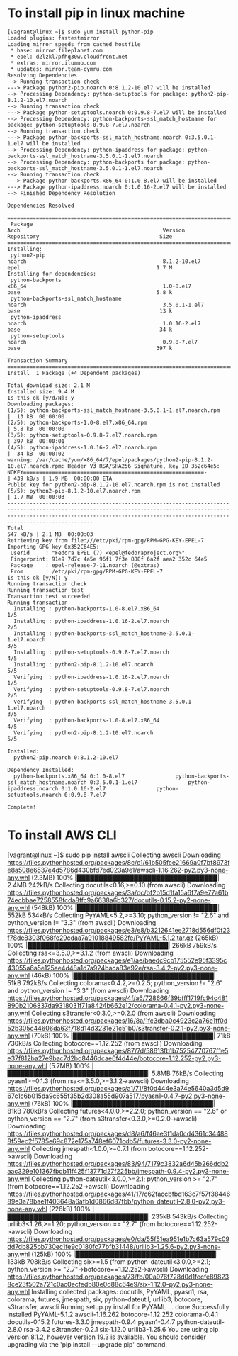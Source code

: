 # To install pip in linux machine
    [vagrant@linux ~]$ sudo yum install python-pip
    Loaded plugins: fastestmirror
    Loading mirror speeds from cached hostfile
     * base: mirror.fileplanet.com
     * epel: d2lzkl7pfhq30w.cloudfront.net
     * extras: mirror.ilumno.com
     * updates: mirror.team-cymru.com
    Resolving Dependencies
    --> Running transaction check
    ---> Package python2-pip.noarch 0:8.1.2-10.el7 will be installed
    --> Processing Dependency: python-setuptools for package: python2-pip-8.1.2-10.el7.noarch
    --> Running transaction check
    ---> Package python-setuptools.noarch 0:0.9.8-7.el7 will be installed
    --> Processing Dependency: python-backports-ssl_match_hostname for package: python-setuptools-0.9.8-7.el7.noarch
    --> Running transaction check
    ---> Package python-backports-ssl_match_hostname.noarch 0:3.5.0.1-1.el7 will be installed
    --> Processing Dependency: python-ipaddress for package: python-backports-ssl_match_hostname-3.5.0.1-1.el7.noarch
    --> Processing Dependency: python-backports for package: python-backports-ssl_match_hostname-3.5.0.1-1.el7.noarch
    --> Running transaction check
    ---> Package python-backports.x86_64 0:1.0-8.el7 will be installed
    ---> Package python-ipaddress.noarch 0:1.0.16-2.el7 will be installed
    --> Finished Dependency Resolution

    Dependencies Resolved

    =============================================================================================================================================================================================================================================
     Package                                                                       Arch                                             Version                                                 Repository                                      Size
    =============================================================================================================================================================================================================================================
    Installing:
     python2-pip                                                                   noarch                                           8.1.2-10.el7                                            epel                                           1.7 M
    Installing for dependencies:
     python-backports                                                              x86_64                                           1.0-8.el7                                               base                                           5.8 k
     python-backports-ssl_match_hostname                                           noarch                                           3.5.0.1-1.el7                                           base                                            13 k
     python-ipaddress                                                              noarch                                           1.0.16-2.el7                                            base                                            34 k
     python-setuptools                                                             noarch                                           0.9.8-7.el7                                             base                                           397 k

    Transaction Summary
    =============================================================================================================================================================================================================================================
    Install  1 Package (+4 Dependent packages)

    Total download size: 2.1 M
    Installed size: 9.4 M
    Is this ok [y/d/N]: y
    Downloading packages:
    (1/5): python-backports-ssl_match_hostname-3.5.0.1-1.el7.noarch.rpm                                                                                                                                                   |  13 kB  00:00:00
    (2/5): python-backports-1.0-8.el7.x86_64.rpm                                                                                                                                                                          | 5.8 kB  00:00:00
    (3/5): python-setuptools-0.9.8-7.el7.noarch.rpm                                                                                                                                                                       | 397 kB  00:00:01
    (4/5): python-ipaddress-1.0.16-2.el7.noarch.rpm                                                                                                                                                                       |  34 kB  00:00:02
    warning: /var/cache/yum/x86_64/7/epel/packages/python2-pip-8.1.2-10.el7.noarch.rpm: Header V3 RSA/SHA256 Signature, key ID 352c64e5: NOKEY=========================================================-       ] 439 kB/s | 1.9 MB  00:00:00 ETA
    Public key for python2-pip-8.1.2-10.el7.noarch.rpm is not installed
    (5/5): python2-pip-8.1.2-10.el7.noarch.rpm                                                                                                                                                                            | 1.7 MB  00:00:03
    ---------------------------------------------------------------------------------------------------------------------------------------------------------------------------------------------------------------------------------------------
    Total                                                                                                                                                                                                        547 kB/s | 2.1 MB  00:00:03
    Retrieving key from file:///etc/pki/rpm-gpg/RPM-GPG-KEY-EPEL-7
    Importing GPG key 0x352C64E5:
     Userid     : "Fedora EPEL (7) <epel@fedoraproject.org>"
     Fingerprint: 91e9 7d7c 4a5e 96f1 7f3e 888f 6a2f aea2 352c 64e5
     Package    : epel-release-7-11.noarch (@extras)
     From       : /etc/pki/rpm-gpg/RPM-GPG-KEY-EPEL-7
    Is this ok [y/N]: y
    Running transaction check
    Running transaction test
    Transaction test succeeded
    Running transaction
      Installing : python-backports-1.0-8.el7.x86_64                                                                                                                                                                                         1/5
      Installing : python-ipaddress-1.0.16-2.el7.noarch                                                                                                                                                                                      2/5
      Installing : python-backports-ssl_match_hostname-3.5.0.1-1.el7.noarch                                                                                                                                                                  3/5
      Installing : python-setuptools-0.9.8-7.el7.noarch                                                                                                                                                                                      4/5
      Installing : python2-pip-8.1.2-10.el7.noarch                                                                                                                                                                                           5/5
      Verifying  : python-ipaddress-1.0.16-2.el7.noarch                                                                                                                                                                                      1/5
      Verifying  : python-setuptools-0.9.8-7.el7.noarch                                                                                                                                                                                      2/5
      Verifying  : python-backports-ssl_match_hostname-3.5.0.1-1.el7.noarch                                                                                                                                                                  3/5
      Verifying  : python-backports-1.0-8.el7.x86_64                                                                                                                                                                                         4/5
      Verifying  : python2-pip-8.1.2-10.el7.noarch                                                                                                                                                                                           5/5

    Installed:
      python2-pip.noarch 0:8.1.2-10.el7

    Dependency Installed:
      python-backports.x86_64 0:1.0-8.el7                python-backports-ssl_match_hostname.noarch 0:3.5.0.1-1.el7                python-ipaddress.noarch 0:1.0.16-2.el7                python-setuptools.noarch 0:0.9.8-7.el7

    Complete!
# To install AWS CLI
   [vagrant@linux ~]$ sudo pip install awscli
    Collecting awscli
      Downloading https://files.pythonhosted.org/packages/8c/c1/61b505fce21669a0f7bf8973fe8a508e6537e4d5786d430bfd7ed023a9e1/awscli-1.16.262-py2.py3-none-any.whl (2.3MB)
        100% |████████████████████████████████| 2.4MB 242kB/s
    Collecting docutils<0.16,>=0.10 (from awscli)
      Downloading https://files.pythonhosted.org/packages/3a/dc/bf2b15d1fa15a6f7a9e77a61b74ecbbae7258558fcda8ffc9a6638a6b327/docutils-0.15.2-py2-none-any.whl (548kB)
        100% |████████████████████████████████| 552kB 534kB/s
    Collecting PyYAML<5.2,>=3.10; python_version != "2.6" and python_version != "3.3" (from awscli)
      Downloading https://files.pythonhosted.org/packages/e3/e8/b3212641ee2718d556df0f23f78de8303f068fe29cdaa7a91018849582fe/PyYAML-5.1.2.tar.gz (265kB)
        100% |████████████████████████████████| 266kB 759kB/s
    Collecting rsa<=3.5.0,>=3.1.2 (from awscli)
      Downloading https://files.pythonhosted.org/packages/e1/ae/baedc9cb175552e95f3395c43055a6a5e125ae4d48a1d7a924baca83e92e/rsa-3.4.2-py2.py3-none-any.whl (46kB)
        100% |████████████████████████████████| 51kB 792kB/s
    Collecting colorama<0.4.2,>=0.2.5; python_version != "2.6" and python_version != "3.3" (from awscli)
      Downloading https://files.pythonhosted.org/packages/4f/a6/728666f39bfff1719fc94c481890b2106837da9318031f71a8424b662e12/colorama-0.4.1-py2.py3-none-any.whl
    Collecting s3transfer<0.3.0,>=0.2.0 (from awscli)
      Downloading https://files.pythonhosted.org/packages/16/8a/1fc3dba0c4923c2a76e1ff0d52b305c44606da63f718d14d3231e21c51b0/s3transfer-0.2.1-py2.py3-none-any.whl (70kB)
        100% |████████████████████████████████| 71kB 730kB/s
    Collecting botocore==1.12.252 (from awscli)
      Downloading https://files.pythonhosted.org/packages/87/7d/58613fb1b75254770767f1e5e37f812ba27e9bac7d2bd8446dcae6f4d44e/botocore-1.12.252-py2.py3-none-any.whl (5.7MB)
        100% |████████████████████████████████| 5.8MB 76kB/s
    Collecting pyasn1>=0.1.3 (from rsa<=3.5.0,>=3.1.2->awscli)
      Downloading https://files.pythonhosted.org/packages/a1/71/8f0d444e3a74e5640a3d5d967c1c6b015da9c655f35b2d308a55d907a517/pyasn1-0.4.7-py2.py3-none-any.whl (76kB)
        100% |████████████████████████████████| 81kB 780kB/s
    Collecting futures<4.0.0,>=2.2.0; python_version == "2.6" or python_version == "2.7" (from s3transfer<0.3.0,>=0.2.0->awscli)
      Downloading https://files.pythonhosted.org/packages/d8/a6/f46ae3f1da0cd4361c344888f59ec2f5785e69c872e175a748ef6071cdb5/futures-3.3.0-py2-none-any.whl
    Collecting jmespath<1.0.0,>=0.7.1 (from botocore==1.12.252->awscli)
      Downloading https://files.pythonhosted.org/packages/83/94/7179c3832a6d45b266ddb2aac329e101367fbdb11f425f13771d27f225bb/jmespath-0.9.4-py2.py3-none-any.whl
    Collecting python-dateutil<3.0.0,>=2.1; python_version >= "2.7" (from botocore==1.12.252->awscli)
      Downloading https://files.pythonhosted.org/packages/41/17/c62faccbfbd163c7f57f3844689e3a78bae1f403648a6afb1d0866d87fbb/python_dateutil-2.8.0-py2.py3-none-any.whl (226kB)
        100% |████████████████████████████████| 235kB 543kB/s
    Collecting urllib3<1.26,>=1.20; python_version == "2.7" (from botocore==1.12.252->awscli)
      Downloading https://files.pythonhosted.org/packages/e0/da/55f51ea951e1b7c63a579c09dd7db825bb730ec1fe9c0180fc77bfb31448/urllib3-1.25.6-py2.py3-none-any.whl (125kB)
        100% |████████████████████████████████| 133kB 708kB/s
    Collecting six>=1.5 (from python-dateutil<3.0.0,>=2.1; python_version >= "2.7"->botocore==1.12.252->awscli)
      Downloading https://files.pythonhosted.org/packages/73/fb/00a976f728d0d1fecfe898238ce23f502a721c0ac0ecfedb80e0d88c64e9/six-1.12.0-py2.py3-none-any.whl
    Installing collected packages: docutils, PyYAML, pyasn1, rsa, colorama, futures, jmespath, six, python-dateutil, urllib3, botocore, s3transfer, awscli
      Running setup.py install for PyYAML ... done
    Successfully installed PyYAML-5.1.2 awscli-1.16.262 botocore-1.12.252 colorama-0.4.1 docutils-0.15.2 futures-3.3.0 jmespath-0.9.4 pyasn1-0.4.7 python-dateutil-2.8.0 rsa-3.4.2 s3transfer-0.2.1 six-1.12.0 urllib3-1.25.6
    You are using pip version 8.1.2, however version 19.3 is available.
    You should consider upgrading via the 'pip install --upgrade pip' command.
